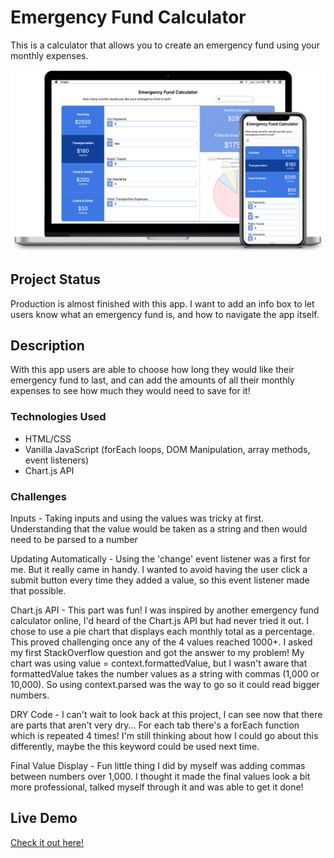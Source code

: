 # Emergency Fund Calculator

This is a calculator that allows you to create an emergency fund using your monthly expenses.

![FoodFind in Mobile and Desktop](/appImage.png?raw=true "Apps in Devices")

## Project Status

Production is almost finished with this app. I want to add an info box to let users know what an emergency fund is, and how to navigate the app itself.

## Description

With this app users are able to choose how long they would like their emergency fund to last, and can add the amounts of all their monthly expenses to see how much they would need to save for it!

### Technologies Used

- HTML/CSS
- Vanilla JavaScript (forEach loops, DOM Manipulation, array methods, event listeners)
- Chart.js API

### Challenges

Inputs - Taking inputs and using the values was tricky at first. Understanding that the value would be taken as a string and then would need to be parsed to a number

Updating Automatically - Using the 'change' event listener was a first for me. But it really came in handy. I wanted to avoid having the user click a submit button every time they added a value, so this event listener made that possible.

Chart.js API - This part was fun! I was inspired by another emergency fund calculator online, I'd heard of the Chart.js API but had never tried it out. I chose to use a pie chart that displays each monthly total as a percentage. This proved challenging once any of the 4 values reached 1000+. I asked my first StackOverflow question and got the answer to my problem! My chart was using value = context.formattedValue, but I wasn't aware that formattedValue takes the number values as a string with commas (1,000 or 10,000). So using context.parsed was the way to go so it could read bigger numbers.

DRY Code - I can't wait to look back at this project, I can see now that there are parts that aren't very dry... For each tab there's a forEach function which is repeated 4 times! I'm still thinking about how I could go about this differently, maybe the this keyword could be used next time.

Final Value Display - Fun little thing I did by myself was adding commas between numbers over 1,000. I thought it made the final values look a bit more professional, talked myself through it and was able to get it done!

## Live Demo

[Check it out here!](https://danacarroll.com/eCalc)

